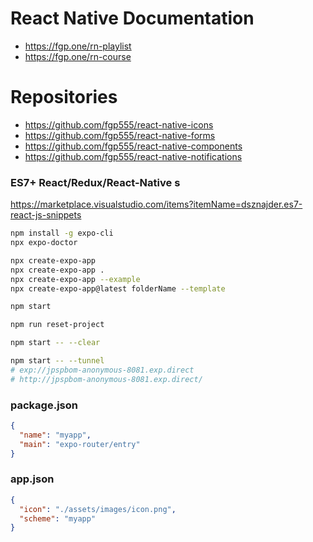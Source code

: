 # React Native Documentation

- https://fgp.one/rn-playlist
- https://fgp.one/rn-course

# Repositories

- https://github.com/fgp555/react-native-icons
- https://github.com/fgp555/react-native-forms
- https://github.com/fgp555/react-native-components
- https://github.com/fgp555/react-native-notifications

### ES7+ React/Redux/React-Native s

https://marketplace.visualstudio.com/items?itemName=dsznajder.es7-react-js-snippets

```sh
npm install -g expo-cli
npx expo-doctor

npx create-expo-app
npx create-expo-app .
npx create-expo-app --example
npx create-expo-app@latest folderName --template

npm start

npm run reset-project

npm start -- --clear

npm start -- --tunnel
# exp://jpspbom-anonymous-8081.exp.direct
# http://jpspbom-anonymous-8081.exp.direct/


```

### package.json

```json
{
  "name": "myapp",
  "main": "expo-router/entry"
}
```

### app.json

```json
{
  "icon": "./assets/images/icon.png",
  "scheme": "myapp"
}
```

